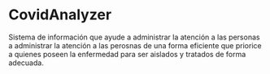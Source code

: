 # CovidAnalyzer
Sistema de información que ayude a administrar la atención a las personas a administrar la atención a las perosnas de una forma eficiente que priorice a quienes poseen la enfermedad para ser aislados y tratados de forma adecuada. 
